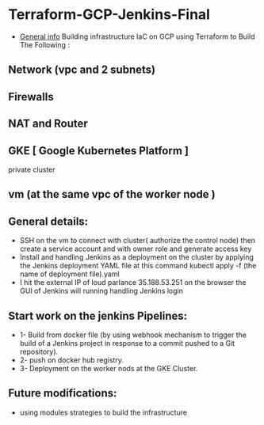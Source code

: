 # Terraform-GCP-Jenkins-Final
* [General info](#general-info)
Building infrastructure IaC on GCP using Terraform to Build The Following : 
## Network (vpc and 2 subnets)  
## Firewalls 
## NAT  and Router
## GKE [ Google Kubernetes Platform ] 
private cluster 
## vm (at the same vpc of the worker node )
## General details:
* SSH on the vm to connect with cluster( authorize the control node)
then create a service account and with owner role and generate access key
* Install and handling Jenkins as a deployment on the cluster by applying the Jenkins deployment YAML file
at this command
kubectl apply -f (the name of deployment file).yaml
* I hit the external IP of loud parlance 35.188.53.251 on the browser the GUI of Jenkins will running
handling Jenkins login
## Start work on the jenkins Pipelines:
* 1- Build from docker file (by using webhook mechanism to trigger the build of a Jenkins project in response to a commit pushed to a Git repository).
* 2- push on docker hub registry.
* 3- Deployment on the worker nods at the GKE Cluster.
## Future modifications:
* using modules strategies to build the infrastructure 



